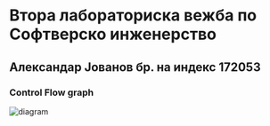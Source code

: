 # Втора лабораториска вежба по Софтверско инженерство

## Александар Јованов бр. на индекс 172053

### Control Flow graph

![diagram](https://user-images.githubusercontent.com/7937176/120120461-ba9fe780-c19d-11eb-9df2-19a48f8a7266.png)
